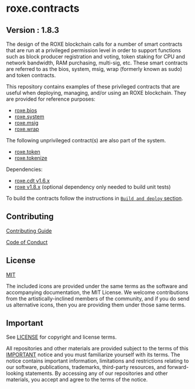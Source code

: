 # roxe.contracts

## Version : 1.8.3

The design of the ROXE blockchain calls for a number of smart contracts that are run at a privileged permission level in order to support functions such as block producer registration and voting, token staking for CPU and network bandwidth, RAM purchasing, multi-sig, etc.  These smart contracts are referred to as the bios, system, msig, wrap (formerly known as sudo) and token contracts.

This repository contains examples of these privileged contracts that are useful when deploying, managing, and/or using an ROXE blockchain.  They are provided for reference purposes:

   * [roxe.bios](./contracts/roxe.bios)
   * [roxe.system](./contracts/roxe.system)
   * [roxe.msig](./contracts/roxe.msig)
   * [roxe.wrap](./contracts/roxe.wrap)

The following unprivileged contract(s) are also part of the system.
   * [roxe.token](./contracts/roxe.token)
   * [roxe.tokenize](./contracts/roxe.tokenize)

Dependencies:
* [roxe.cdt v1.6.x](https://github.com/ROXE/roxe.cdt/releases/tag/v1.6.3)
* [roxe v1.8.x](https://github.com/ROXE/roxe/releases/tag/v1.8.6) (optional dependency only needed to build unit tests)

To build the contracts follow the instructions in [`Build and deploy` section](./docs/02_build-and-deploy.md).

## Contributing

[Contributing Guide](./CONTRIBUTING.md)

[Code of Conduct](./CONTRIBUTING.md#conduct)

## License

[MIT](./LICENSE)

The included icons are provided under the same terms as the software and accompanying documentation, the MIT License.  We welcome contributions from the artistically-inclined members of the community, and if you do send us alternative icons, then you are providing them under those same terms.

## Important

See [LICENSE](./LICENSE) for copyright and license terms.

All repositories and other materials are provided subject to the terms of this [IMPORTANT](./IMPORTANT.md) notice and you must familiarize yourself with its terms.  The notice contains important information, limitations and restrictions relating to our software, publications, trademarks, third-party resources, and forward-looking statements.  By accessing any of our repositories and other materials, you accept and agree to the terms of the notice.
